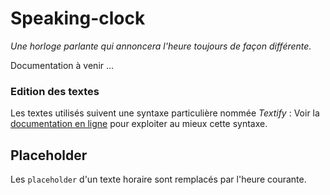 # Speaking-clock

_Une horloge parlante qui annoncera l'heure toujours de façon différente._

Documentation à venir ...

### Edition des textes

Les textes utilisés suivent une syntaxe particulière nommée _Textify_ : Voir la [documentation en ligne](https://github.com/Nikya/voicify/wiki/Syntaxe-Textify) pour exploiter au mieux cette syntaxe.

## Placeholder

Les `placeholder` d'un texte horaire sont remplacés par l'heure courante.
